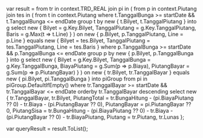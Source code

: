 var result = from tr in context.TRD_REAL
             join pi in (
                 from p in context.Piutang
                 join tes in (
                     from t in context.Piutang
                     where t.TanggalBunga >= startDate && t.TanggalBunga <= endDate
                     group t by new { t.Bilyet, t.TanggalPiutang } into g
                     select new { Bilyet = g.Key.Bilyet, TanggalPiutang = g.Key.TanggalPiutang, Baris = g.Max(t => t.Line) }
                 ) on new { p.Bilyet, p.TanggalPiutang, Line = p.Line } equals new { Bilyet = tes.Bilyet, TanggalPiutang = tes.TanggalPiutang, Line = tes.Baris }
                 where p.TanggalBunga >= startDate && p.TanggalBunga <= endDate
                 group p by new { p.Bilyet, p.TanggalBunga } into g
                 select new
                 {
                     Bilyet = g.Key.Bilyet,
                     TanggalBunga = g.Key.TanggalBunga,
                     BiayaPiutang = g.Sum(p => p.Biaya),
                     PiutangBayar = g.Sum(p => p.PiutangBayar)
                 }
             ) on new { tr.Bilyet, tr.TanggalBayar } equals new { pi.Bilyet, pi.TanggalBunga } into piGroup
             from pi in piGroup.DefaultIfEmpty()
             where tr.TanggalBayar >= startDate && tr.TanggalBayar <= endDate
             orderby tr.TanggalBayar descending
             select new
             {
                 tr.TanggalBayar,
                 tr.Bilyet,
                 PiutangTotal = tr.BungaHitung - (pi.BiayaPiutang ?? 0) - tr.Biaya - (pi.PiutangBayar ?? 0),
                 PiutangBayar = pi.PiutangBayar ?? 0,
                 PiutangSisa = tr.BungaHitung - (pi.BiayaPiutang ?? 0) - tr.Biaya - (pi.PiutangBayar ?? 0) - tr.BiayaPiutang,
                 Piutang = tr.Piutang,
                 tr.Lunas
             };

var queryResult = result.ToList();
